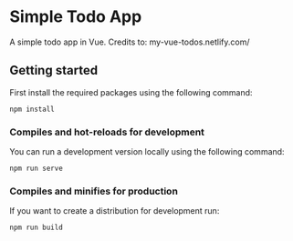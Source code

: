 # Simple Todo App

A simple todo app in Vue.
Credits to: my-vue-todos.netlify.com/

## Getting started

First install the required packages using the following command:

```
npm install
```

### Compiles and hot-reloads for development

You can run a development version locally using the following command:

```
npm run serve
```

### Compiles and minifies for production

If you want to create a distribution for development run:

```
npm run build
```